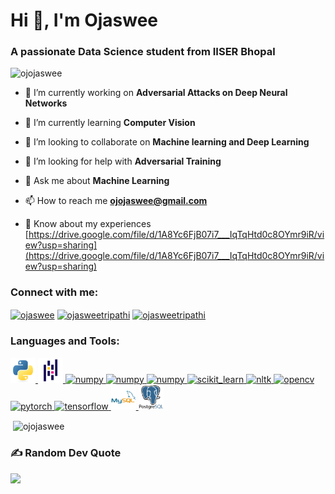 # Hi 👋, I'm Ojaswee
<h3 align="left">A passionate Data Science student from IISER Bhopal</h3>
<p align="left"> <img src="https://komarev.com/ghpvc/?username=ojojaswee&label=Profile%20views&color=0e75b6&style=flat" alt="ojojaswee" /> </p>

- 🔭 I’m currently working on **Adversarial Attacks on Deep Neural Networks**

- 🌱 I’m currently learning **Computer Vision**

- 👯 I’m looking to collaborate on **Machine learning and Deep Learning**

- 🤝 I’m looking for help with **Adversarial Training**

- 💬 Ask me about **Machine Learning**

- 📫 How to reach me **ojojaswee@gmail.com**

- 📄 Know about my experiences [https://drive.google.com/file/d/1A8Yc6FjB07i7___IqTqHtd0c8OYmr9iR/view?usp=sharing](https://drive.google.com/file/d/1A8Yc6FjB07i7___IqTqHtd0c8OYmr9iR/view?usp=sharing)


<h3 align="left">Connect with me:</h3>
<p align="left">
<a href="https://www.linkedin.com/in/ojaswee-263448190" target="blank"><img align="center" src="https://raw.githubusercontent.com/rahuldkjain/github-profile-readme-generator/master/src/images/icons/Social/linked-in-alt.svg" alt="ojaswee" height="30" width="40" /></a>
<a href="https://twitter.com/ojasweetripathi" target="blank"><img align="center" src="https://raw.githubusercontent.com/rahuldkjain/github-profile-readme-generator/master/src/images/icons/Social/twitter.svg" alt="ojasweetripathi" height="30" width="40" /></a>
<a href="https://instagram.com/ojasweetripathi" target="blank"><img align="center" src="https://raw.githubusercontent.com/rahuldkjain/github-profile-readme-generator/master/src/images/icons/Social/instagram.svg" alt="ojasweetripathi" height="30" width="40" /></a>
</p>

<h3 align="left">Languages and Tools:</h3>
<p align="left"> <a href="https://www.python.org" target="_blank" rel="noreferrer"> <img src="https://raw.githubusercontent.com/devicons/devicon/master/icons/python/python-original.svg" alt="python" width="40" height="40"/> </a> <a href="https://pandas.pydata.org/" target="_blank" rel="noreferrer"> <img src="https://raw.githubusercontent.com/devicons/devicon/2ae2a900d2f041da66e950e4d48052658d850630/icons/pandas/pandas-original.svg" alt="pandas" width="40" height="40"/> </a> <a href="https://numpy.org/" target="_blank" rel="noreferrer"> <img src="https://www.vectorlogo.zone/logos/numpy/numpy-icon.svg" alt="numpy" width="40" height="40"/> </a> <a href="https://scipy.org/" target="_blank" rel="noreferrer"> <img src="https://scipy.org/images/logo.svg" alt="numpy" width="40" height="40"/> </a> <a href="https://matplotlib.org/" target="_blank" rel="noreferrer"> <img src="https://upload.wikimedia.org/wikipedia/commons/thumb/0/01/Created_with_Matplotlib-logo.svg/1024px-Created_with_Matplotlib-logo.svg.png" alt="numpy" width="40" height="40"/> </a> <a href="https://scikit-learn.org/" target="_blank" rel="noreferrer"> <img src="https://upload.wikimedia.org/wikipedia/commons/0/05/Scikit_learn_logo_small.svg" alt="scikit_learn" width="40" height="40"/> </a> <a href="https://www.nltk.org/" target="_blank" rel="noreferrer"> <img src="https://miro.medium.com/v2/resize:fit:592/1*YM2HXc7f4v02pZBEO8h-qw.png" alt="nltk" width="40" height="40"/> </a> <a href="https://opencv.org/" target="_blank" rel="noreferrer"> <img src="https://www.vectorlogo.zone/logos/opencv/opencv-icon.svg" alt="opencv" width="40" height="40"/> </a> <a href="https://pytorch.org/" target="_blank" rel="noreferrer"> <img src="https://www.vectorlogo.zone/logos/pytorch/pytorch-icon.svg" alt="pytorch" width="40" height="40"/> </a> <a href="https://www.tensorflow.org" target="_blank" rel="noreferrer"> <img src="https://www.vectorlogo.zone/logos/tensorflow/tensorflow-icon.svg" alt="tensorflow" width="40" height="40"/> </a> <a href="https://www.mysql.com/" target="_blank" rel="noreferrer"> <img src="https://raw.githubusercontent.com/devicons/devicon/master/icons/mysql/mysql-original-wordmark.svg" alt="mysql" width="40" height="40"/> </a> <a href="https://www.postgresql.org" target="_blank" rel="noreferrer"> <img src="https://raw.githubusercontent.com/devicons/devicon/master/icons/postgresql/postgresql-original-wordmark.svg" alt="postgresql" width="40" height="40"/> </a> </p>
<p>&nbsp;<img align="center" src="https://github-readme-stats.vercel.app/api?username=ojojaswee&show_icons=true&locale=en" alt="ojojaswee" /></p>

### ✍️ Random Dev Quote
![](https://quotes-github-readme.vercel.app/api?type=horizontal&theme=radical)

